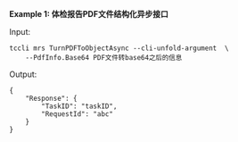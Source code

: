 **Example 1: 体检报告PDF文件结构化异步接口**



Input: 

```
tccli mrs TurnPDFToObjectAsync --cli-unfold-argument  \
    --PdfInfo.Base64 PDF文件转base64之后的信息
```

Output: 
```
{
    "Response": {
        "TaskID": "taskID",
        "RequestId": "abc"
    }
}
```

